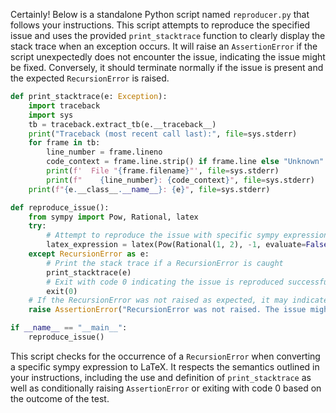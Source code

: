 Certainly! Below is a standalone Python script named `reproducer.py` that follows your instructions. This script attempts to reproduce the specified issue and uses the provided `print_stacktrace` function to clearly display the stack trace when an exception occurs. It will raise an `AssertionError` if the script unexpectedly does not encounter the issue, indicating the issue might be fixed. Conversely, it should terminate normally if the issue is present and the expected `RecursionError` is raised.

```python
def print_stacktrace(e: Exception):
    import traceback
    import sys
    tb = traceback.extract_tb(e.__traceback__)
    print("Traceback (most recent call last):", file=sys.stderr)
    for frame in tb:
        line_number = frame.lineno
        code_context = frame.line.strip() if frame.line else "Unknown"
        print(f'  File "{frame.filename}"', file=sys.stderr)
        print(f"    {line_number}: {code_context}", file=sys.stderr)
    print(f"{e.__class__.__name__}: {e}", file=sys.stderr)

def reproduce_issue():
    from sympy import Pow, Rational, latex
    try:
        # Attempt to reproduce the issue with specific sympy expression
        latex_expression = latex(Pow(Rational(1, 2), -1, evaluate=False))
    except RecursionError as e:
        # Print the stack trace if a RecursionError is caught
        print_stacktrace(e)
        # Exit with code 0 indicating the issue is reproduced successfully
        exit(0)
    # If the RecursionError was not raised as expected, it may indicate the issue has been resolved
    raise AssertionError("RecursionError was not raised. The issue might be fixed.")

if __name__ == "__main__":
    reproduce_issue()
```

This script checks for the occurrence of a `RecursionError` when converting a specific sympy expression to LaTeX. It respects the semantics outlined in your instructions, including the use and definition of `print_stacktrace` as well as conditionally raising `AssertionError` or exiting with code 0 based on the outcome of the test.